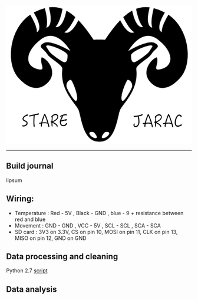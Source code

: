 ![](./jarac.png)

----
## Build journal

lipsum

## Wiring:
- Temperature : Red - 5V , Black - GND , blue - 9 + resistance between red and blue
- Movement : GND - GND , VCC - 5V , SCL - SCL , SCA - SCA
- SD card :  3V3 on 3.3V, CS on pin 10, MOSI on pin 11, CLK on pin 13, MISO on pin 12, GND on GND

## Data processing and cleaning

Python 2.7 [script](./trimming.py)

## Data analysis
